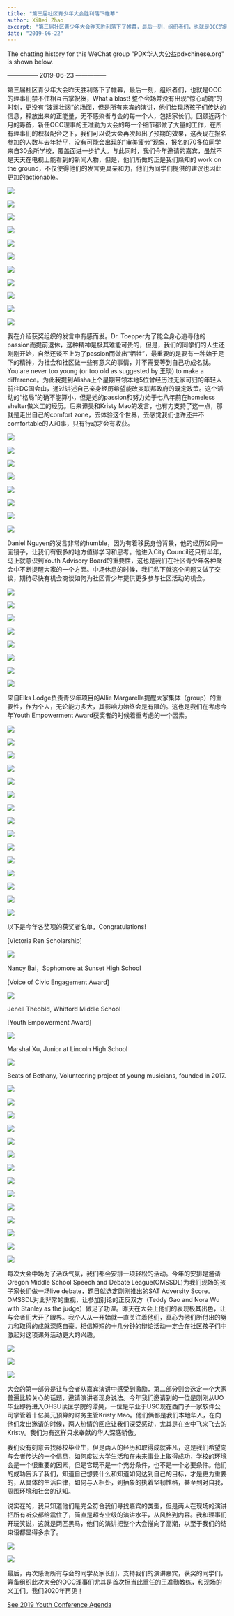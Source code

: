 ```yaml
---
title: "第三届社区青少年大会胜利落下帷幕"
author: XiBei Zhao
excerpt: "第三届社区青少年大会昨天胜利落下了帷幕，最后一刻，组织者们，也就是OCC的理事们禁不住相互击掌祝贺，What a blast! 整个会场并没有出现“惊心动魄”的时刻，更没有“波澜壮阔”的场面，但是所有来宾的演讲，他们给现场孩子们传达的信息，释放出来的正能量，无不感染者与会的每一个人，包括家长们。回顾近两个月的筹备，新任OCC理事的王准勤为大会的每一个细节都做了大量的工作，在所有理事们的积极配合之下，我们可以说大会再次超出了预期的效果。"
date: "2019-06-22"
---
```

The chatting history for this WeChat group "PDX华人大公益pdxchinese.org" is shown below.

—————  2019-06-23  —————


第三届社区青少年大会昨天胜利落下了帷幕，最后一刻，组织者们，也就是OCC的理事们禁不住相互击掌祝贺，What a blast! 整个会场并没有出现“惊心动魄”的时刻，更没有“波澜壮阔”的场面，但是所有来宾的演讲，他们给现场孩子们传达的信息，释放出来的正能量，无不感染者与会的每一个人，包括家长们。回顾近两个月的筹备，新任OCC理事的王准勤为大会的每一个细节都做了大量的工作，在所有理事们的积极配合之下，我们可以说大会再次超出了预期的效果，这表现在报名参加的人数与去年持平，没有可能会出现的“审美疲劳”现象，报名的70多位同学来自30余所学校，覆盖面进一步扩大。与此同时，我们今年邀请的嘉宾，虽然不是天天在电视上能看到的新闻人物，但是，他们所做的正是我们熟知的 work on the ground，不仅使得他们的发言更具亲和力，他们为同学们提供的建议也因此更加的actionable。

![](https://res.cloudinary.com/dhngj18do/image/upload/f_auto,q_auto/v1/images/9db12e6d731e638567c08fb6a6ea820a2)

![](https://res.cloudinary.com/dhngj18do/image/upload/f_auto,q_auto/v1/images/00a346636d0ace44b607aa2b41359e01)

![](https://res.cloudinary.com/dhngj18do/image/upload/f_auto,q_auto/v1/images/d48ac203fb57e23ba397dd1c47cc2b6a)

![](https://res.cloudinary.com/dhngj18do/image/upload/f_auto,q_auto/v1/images/f240c96390a1bc71b6fee78c73d6b4f7)

![](https://res.cloudinary.com/dhngj18do/image/upload/f_auto,q_auto/v1/images/405099e42d7526d4ec47111a23d3af61)

![](https://res.cloudinary.com/dhngj18do/image/upload/f_auto,q_auto/v1/images/c6fef91f97af1b224d8364cf28fb99f9)

![](https://res.cloudinary.com/dhngj18do/image/upload/f_auto,q_auto/v1/images/96f56a48bddc126cfe818589c91acb4c)

![](https://res.cloudinary.com/dhngj18do/image/upload/f_auto,q_auto/v1/images/bd27ac45eadc576f2f1597036e083f7d)

![](https://res.cloudinary.com/dhngj18do/image/upload/f_auto,q_auto/v1/images/554de53cb6bdd1b2ddd2efe5e653206f)

![](https://res.cloudinary.com/dhngj18do/image/upload/f_auto,q_auto/v1/images/e02636b8e89cf6820714158e38a4ad24)

![](https://res.cloudinary.com/dhngj18do/image/upload/f_auto,q_auto/v1/images/b15c8098b4394b4ca4882bfdd6441a33)

我在介绍获奖组织的发言中有感而发。Dr. Toepper为了能全身心追寻他的passion而提前退休，这种精神是极其难能可贵的，但是，我们的同学们的人生还刚刚开始，自然还谈不上为了passion而做出“牺牲”，最重要的是要有一种始于足下的精神，为社会和社区做一些有意义的事情，并不需要等到自己功成名就。 You are never too young (or too old as suggested by 王琰) to make a difference。为此我提到Alisha上个星期带领本地5位曾经历过无家可归的年轻人前往DC国会山，通过讲述自己亲身经历希望能改变联邦政府的既定政策。这个活动的“格局”的确不能算小，但是她的passion和努力始于七八年前在homeless shelter做义工的经历。后来谭昊和Kristy Mao的发言，也有力支持了这一点，那就是走出自己的comfort zone，去体验这个世界，去感觉我们也许还并不comfortable的人和事，只有行动才会有收获。

![](https://res.cloudinary.com/dhngj18do/image/upload/f_auto,q_auto/v1/images/fc8885421cab619189d5acceb36e8bb6)

![](https://res.cloudinary.com/dhngj18do/image/upload/f_auto,q_auto/v1/images/e53adf36aa42270a0067c5eca3aa28c0)

![](https://res.cloudinary.com/dhngj18do/image/upload/f_auto,q_auto/v1/images/d4241f8c8e4aa46ddd6ecedffe5c7dbb)

![](https://res.cloudinary.com/dhngj18do/image/upload/f_auto,q_auto/v1/images/ef6da1824ef6331d0ebdb86d8be7697d)

![](https://res.cloudinary.com/dhngj18do/image/upload/f_auto,q_auto/v1/images/8646b6bb4c461e76d0589d9b36c007c72)

![](https://res.cloudinary.com/dhngj18do/image/upload/f_auto,q_auto/v1/images/371b9ae83185faa8e8ec6e23a24b784f)

![](https://res.cloudinary.com/dhngj18do/image/upload/f_auto,q_auto/v1/images/ba90f8fe794b367280db9b03efed00ed)

![](https://res.cloudinary.com/dhngj18do/image/upload/f_auto,q_auto/v1/images/56b13d0bd99716ab5e9af1acbcc0f16d)

Daniel Nguyen的发言非常的humble，因为有着移民身份背景，他的经历如同一面镜子，让我们有很多的地方值得学习和思考。他进入City Council还只有半年，马上就意识到Youth Advisory Board的重要性，这也是我们在社区青少年各种聚会中不断提醒大家的一个方面。中场休息的时候，我们私下就这个问题又做了交谈，期待尽快有机会商谈如何为社区青少年提供更多参与社区活动的机会。

![](https://res.cloudinary.com/dhngj18do/image/upload/f_auto,q_auto/v1/images/698850d48959660bfffbf433cefc5611)

![](https://res.cloudinary.com/dhngj18do/image/upload/f_auto,q_auto/v1/images/d57c27f0753d4b13d7661292fac15a26)

![](https://res.cloudinary.com/dhngj18do/image/upload/f_auto,q_auto/v1/images/c02b39a4f14bb18ed265e092bf569798)

![](https://res.cloudinary.com/dhngj18do/image/upload/f_auto,q_auto/v1/images/a9cc3257fdf1535ba34a71e61770bc8c)

![](https://res.cloudinary.com/dhngj18do/image/upload/f_auto,q_auto/v1/images/c3a6dac1070c6814e941659a18479802)

![](https://res.cloudinary.com/dhngj18do/image/upload/f_auto,q_auto/v1/images/326a2974fda3617234a8b0f7093f1212)

![](https://res.cloudinary.com/dhngj18do/image/upload/f_auto,q_auto/v1/images/0040ab2a719d841a7e16ef08a971f371)

![](https://res.cloudinary.com/dhngj18do/image/upload/f_auto,q_auto/v1/images/519d16d035e1c1400db417dea1a1c55c)

来自Elks Lodge负责青少年项目的Allie Margarella提醒大家集体（group）的重要性，作为个人，无论能力多大，其影响力始终会是有限的。这也是我们在考虑今年Youth Empowerment Award获奖者的时候着重考虑的一个因素。

![](https://res.cloudinary.com/dhngj18do/image/upload/f_auto,q_auto/v1/images/7b5aafeb5142d9b6155d09a03f8d48b2)

![](https://res.cloudinary.com/dhngj18do/image/upload/f_auto,q_auto/v1/images/04a206dd2190f0f8efa9e11afd16362e)

![](https://res.cloudinary.com/dhngj18do/image/upload/f_auto,q_auto/v1/images/629ca8d0e5fa97af13bd5d5ac17cd70c)

![](https://res.cloudinary.com/dhngj18do/image/upload/f_auto,q_auto/v1/images/3facc3d2f14035f32400425a80757e8c)

![](https://res.cloudinary.com/dhngj18do/image/upload/f_auto,q_auto/v1/images/20cb9f1a039a36c4068374cdc9d07bdf)

![](https://res.cloudinary.com/dhngj18do/image/upload/f_auto,q_auto/v1/images/e7ec74e89148db3eff087ea0bd20078c)

![](https://res.cloudinary.com/dhngj18do/image/upload/f_auto,q_auto/v1/images/7b620d534ae2e712a85d2cff77c1abf8)

![](https://res.cloudinary.com/dhngj18do/image/upload/f_auto,q_auto/v1/images/cbef9459d04365d919ef8021af2e2a65)

![](https://res.cloudinary.com/dhngj18do/image/upload/f_auto,q_auto/v1/images/ff54e971d091d33c1782f80956bba889)

![](https://res.cloudinary.com/dhngj18do/image/upload/f_auto,q_auto/v1/images/277ca85b3a56eb35622840cdb7363b9e)

![](https://res.cloudinary.com/dhngj18do/image/upload/f_auto,q_auto/v1/images/38c35c3a7755d946b49525e4865bef43)

![](https://res.cloudinary.com/dhngj18do/image/upload/f_auto,q_auto/v1/images/3840d443a36a92998ab7d408361048d2)

![](https://res.cloudinary.com/dhngj18do/image/upload/f_auto,q_auto/v1/images/16afa18bc44753adddcc1c8cc89ed50a)

![](https://res.cloudinary.com/dhngj18do/image/upload/f_auto,q_auto/v1/images/d80dfaff05f419a96bd93a7e83bad8b4)

![](https://res.cloudinary.com/dhngj18do/image/upload/f_auto,q_auto/v1/images/c97cbd5ba4ec73606e26c73df3780196)

以下是今年各奖项的获奖者名单，Congratulations!

[Victoria Ren Scholarship]

![](https://res.cloudinary.com/dhngj18do/image/upload/f_auto,q_auto/v1/images/94873a113b7aa6c7a1e3a70a82098ba6)

Nancy Bai，Sophomore at Sunset High School

[Voice of Civic Engagement Award]

![](https://res.cloudinary.com/dhngj18do/image/upload/f_auto,q_auto/v1/images/0afa40853991e58cadbcec2f45cbcc17)

Jenell Theobld, Whitford Middle School

[Youth Empowerment Award]

![](https://res.cloudinary.com/dhngj18do/image/upload/f_auto,q_auto/v1/images/5e1e8d571016831b7c44e290b18f225b)

Marshal Xu, Junior at Lincoln High School

![](https://res.cloudinary.com/dhngj18do/image/upload/f_auto,q_auto/v1/images/1a47830f37859c6c61a20da8a1ff78d3)

Beats of Bethany, Volunteering project of young musicians, founded in 2017.

![](https://res.cloudinary.com/dhngj18do/image/upload/f_auto,q_auto/v1/images/fb1884af732b640723e4c85ea578b8f6)

![](https://res.cloudinary.com/dhngj18do/image/upload/f_auto,q_auto/v1/images/a1df43760a30e36bf26756f638400abb.jpg)

![](https://res.cloudinary.com/dhngj18do/image/upload/f_auto,q_auto/v1/images/9e19efccc3727e889b0f4684b39eac55)

![](https://res.cloudinary.com/dhngj18do/image/upload/f_auto,q_auto/v1/images/f6cac6a742f345b34f84d238d735bc50)

![](https://res.cloudinary.com/dhngj18do/image/upload/f_auto,q_auto/v1/images/7a7ee5ed3beed02d9df02e0a88e804b3)

![](https://res.cloudinary.com/dhngj18do/image/upload/f_auto,q_auto/v1/images/f97af2d1d8afd23773dd8e10661398b0)

![](https://res.cloudinary.com/dhngj18do/image/upload/f_auto,q_auto/v1/images/078a26a4039bb80ec80c956259104a0b)

![](https://res.cloudinary.com/dhngj18do/image/upload/f_auto,q_auto/v1/images/77aea244ce1282a74c230fac9c1511f1)

![](https://res.cloudinary.com/dhngj18do/image/upload/f_auto,q_auto/v1/images/673e7562633c562a81d11b0b65fd5f69)

![](https://res.cloudinary.com/dhngj18do/image/upload/f_auto,q_auto/v1/images/4b5735264dae1c8d40de7eff34bdea9e.jpg)

![](https://res.cloudinary.com/dhngj18do/image/upload/f_auto,q_auto/v1/images/0a35c074785a9c8efba1c45de9ab6e20)

![](https://res.cloudinary.com/dhngj18do/image/upload/f_auto,q_auto/v1/images/21173bc67db3a1922474b2b68697dc3e)

![](https://res.cloudinary.com/dhngj18do/image/upload/f_auto,q_auto/v1/images/a9b7a05060a6dc7c66bba3e1ccf92082)

![](https://res.cloudinary.com/dhngj18do/image/upload/f_auto,q_auto/v1/images/8ad576aa513bf6b29a0f21f5271bc4f6)

每次大会中场为了活跃气氛，我们都会安排一项轻松的活动。今年的安排是邀请Oregon Middle School Speech and Debate League(OMSSDL)为我们现场的孩子家长们做一场live debate，题目就选定刚刚推出的SAT Adversity Score。OMSSDL对此非常的重视，让参加别论的正反双方（Teddy Gao and Nora Wu with Stanley as the judge）做足了功课。昨天在大会上他们的表现极其出色，让与会者们大开了眼界。我个人从一开始就一直关注着他们，真心为他们所付出的努力和取得的成就深感自豪。相信短短的十几分钟的辩论活动一定会在社区孩子们中激起对这项课外活动更大的兴趣。

![](https://res.cloudinary.com/dhngj18do/image/upload/f_auto,q_auto/v1/images/a3b16128f2b0e8d5b37a25d85b776896)

![](https://res.cloudinary.com/dhngj18do/image/upload/f_auto,q_auto/v1/images/55b09d19e690471bd4c2fe4e8271f8e9)

![](https://res.cloudinary.com/dhngj18do/image/upload/f_auto,q_auto/v1/images/c5d4bf51a722437f84e3b792903a3afa)

大会的第一部分是让与会者从嘉宾演讲中感受到激励，第二部分则会选定一个大家普遍比较关心的话题，邀请演讲者现身说法。今年我们邀请到的一位是刚刚从UO毕业即将进入OHSU读医学院的谭昊，一位是毕业于USC现在西门子一家软件公司掌管着十亿美元预算的财务主管Kristy Mao。他们俩都是我们本地华人，在向他们发出邀请的时候，两人热情的回应让我们深受感动，尤其是在空中飞来飞去的Kristy。我们为有这样只求奉献的华人深感骄傲。

我们没有刻意去找藤校毕业生，但是两人的经历和取得成就非凡，这是我们希望向与会者传达的一个信息，如何度过大学生活和在未来事业上取得成功，学校的环境会是一个很重要的因素，但是它既不是一个充分条件，也不是一个必要条件。他们的成功告诉了我们，知道自己想要什么和知道如何达到自己的目标，才是更为重要的，从具体的生活自律，如何与人相处，到抽象的执着坚韧性格，甚至到对自我，周围环境和社会的认知。

说实在的，我只知道他们是完全符合我们寻找嘉宾的类型，但是两人在现场的演讲把所有听众都给震住了，简直是超专业级的演讲水平，从风格到内容。我和理事们开玩笑说，这就是两匹黑马，他们的演讲把整个大会推向了高潮，以至于我们的结束语都显得多余了。

![](https://res.cloudinary.com/dhngj18do/image/upload/f_auto,q_auto/v1/images/c967ed0c973672e8b4673fa64dc2a787)

![](https://res.cloudinary.com/dhngj18do/image/upload/f_auto,q_auto/v1/images/62243542305237430b23c91a362ca0ae)

最后，再次感谢所有与会的同学及家长们，支持我们的演讲嘉宾，获奖的同学们，筹备组织此次大会的OCC理事们尤其是首次担当此重任的王准勤教练，和现场的义工们。我们2020年再见！

[See 2019 Youth Conference Agenda](http://pdxchinese.org/youthconference/)
